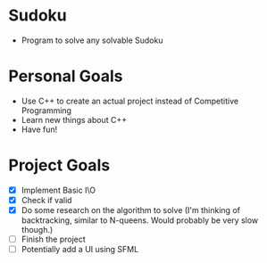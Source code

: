 # Sudoku
- Program to solve any solvable Sudoku

# Personal Goals
- Use C++ to create an actual project instead of Competitive Programming<br>
- Learn new things about C++<br>
- Have fun!<br>

# Project Goals
- [x] Implement Basic I\O
- [x] Check if valid
- [x] Do some research on the algorithm to solve (I'm thinking of backtracking, similar to N-queens. Would probably be very slow though.)
- [ ] Finish the project
- [ ] Potentially add a UI using SFML